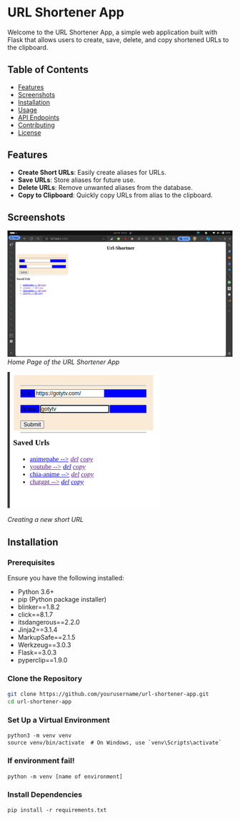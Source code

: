# URL Shortener App

Welcome to the URL Shortener App, a simple web application built with Flask that allows users to create, save, delete, and copy shortened URLs to the clipboard.

## Table of Contents

-  [Features](#features)
-  [Screenshots](#screenshots)
-  [Installation](#installation)
-  [Usage](#usage)
-  [API Endpoints](#api-endpoints)
-  [Contributing](#contributing)
-  [License](#license)

## Features

-  **Create Short URLs**: Easily create aliases for URLs.
-  **Save URLs**: Store aliases for future use.
-  **Delete URLs**: Remove unwanted aliases from the database.
-  **Copy to Clipboard**: Quickly copy URLs from alias to the clipboard.

## Screenshots

![Home Page](static/img/readme_images/home.png)
_Home Page of the URL Shortener App_

![Create URL](static/img/readme_images/create_url.png)

_Creating a new short URL_

## Installation

### Prerequisites

Ensure you have the following installed:

-  Python 3.6+
-  pip (Python package installer)
-  blinker==1.8.2
-  click==8.1.7
-  itsdangerous==2.2.0
-  Jinja2==3.1.4
-  MarkupSafe==2.1.5
-  Werkzeug==3.0.3
-  Flask==3.0.3
-  pyperclip==1.9.0

### Clone the Repository

```bash
git clone https://github.com/yourusername/url-shortener-app.git
cd url-shortener-app
```

### Set Up a Virtual Environment

```
python3 -m venv venv
source venv/bin/activate  # On Windows, use `venv\Scripts\activate`
```
### If environment fail!
```
python -m venv [name of environment]
```
### Install Dependencies

```
pip install -r requirements.txt
```
